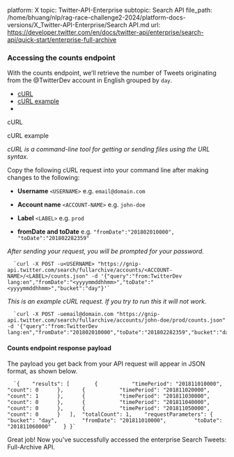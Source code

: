 platform: X
topic: Twitter-API-Enterprise
subtopic: Search API
file_path: /home/bhuang/nlp/rag-race-challenge2-2024/platform-docs-versions/X_Twitter-API-Enterprise/Search API.md
url: https://developer.twitter.com/en/docs/twitter-api/enterprise/search-api/quick-start/enterprise-full-archive


### Accessing the counts endpoint

With the counts endpoint, we’ll retrieve the number of Tweets originating from the @TwitterDev account in English grouped by `day`.

* [cURL](#tab1)
* [cURL example](#tab2)
* [](#tab4)

cURL

cURL example

_cURL is a command-line tool for getting or sending files using the URL syntax._

Copy the following cURL request into your command line after making changes to the following:

* **Username** `<USERNAME>` e.g. `email@domain.com`  
    
* **Account name** `<ACCOUNT-NAME>` e.g. `john-doe`  
    
* **Label** `<LABEL>` e.g. `prod`  
    
* **fromDate and toDate** e.g. `"fromDate":"201802010000", "toDate":"201802282359"`

_After sending your request, you will be prompted for your password._

      `curl -X POST -u<USERNAME> "https://gnip-api.twitter.com/search/fullarchive/accounts/<ACCOUNT-NAME>/<LABEL>/counts.json" -d '{"query":"from:TwitterDev lang:en","fromDate":"<yyyymmddhhmm>","toDate":"<yyyymmddhhmm>","bucket":"day"}'`
    

_This is an example cURL request. If you try to run this it will not work._ 

      `curl -X POST -uemail@domain.com "https://gnip-api.twitter.com/search/fullarchive/accounts/john-doe/prod/counts.json" -d '{"query":"from:TwitterDev lang:en","fromDate":"201802010000","toDate":"201802282359","bucket":"day"}'`
    

#### Counts endpoint response payload

The payload you get back from your API request will appear in JSON format, as shown below.

      `{ 	"results": [ 		{ 			"timePeriod": "201811010000", 			"count": 0 		}, 		{ 			"timePeriod": "201811020000", 			"count": 1 		}, 		{ 			"timePeriod": "201811030000", 			"count": 0 		}, 		{ 			"timePeriod": "201811040000", 			"count": 0 		}, 		{ 			"timePeriod": "201811050000", 			"count": 0 		} 	], 	"totalCount": 1, 	"requestParameters": { 		"bucket": "day", 		"fromDate": "201811010000", 		"toDate": "201811060000" 	} }`
    

  
Great job! Now you've successfully accessed the enterprise Search Tweets: Full-Archive API.